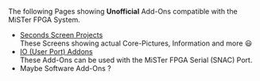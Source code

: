 The following Pages showing **Unofficial** Add-Ons compatible with the MiSTer FPGA System.  

* [Seconds Screen Projects](Unofficial-Second-Screen-Projects)  
  These Screens showing actual Core-Pictures, Information and more 😃  
* [IO (User Port) Addons](Unofficial-IO-Addons)  
  These Add-Ons can be used with the MiSTer FPGA Serial (SNAC) Port.  
* Maybe Software Add-Ons ?